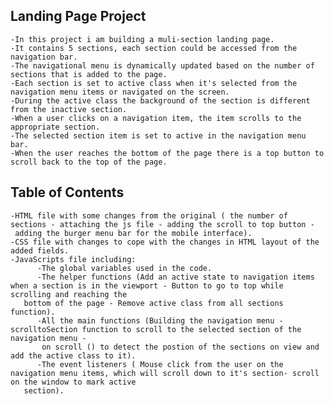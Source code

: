 
## Landing Page Project
    -In this project i am building a muli-section landing page.
    -It contains 5 sections, each section could be accessed from the navigation bar.
    -The navigational menu is dynamically updated based on the number of sections that is added to the page.
    -Each section is set to active class when it's selected from the navigation menu items or navigated on the screen.
    -During the active class the background of the section is different from the inactive section.
    -When a user clicks on a navigation item, the item scrolls to the appropriate section.
    -The selected section item is set to active in the navigation menu bar.
    -When the user reaches the bottom of the page there is a top button to scroll back to the top of the page.
  
  
  

## Table of Contents
    -HTML file with some changes from the original ( the number of sections - attaching the js file - adding the scroll to top button -
     adding the burger menu bar for the mobile interface).
    -CSS file with changes to cope with the changes in HTML layout of the added fields.
    -JavaScripts file including:
          -The global variables used in the code.
          -The helper functions (Add an active state to navigation items when a section is in the viewport - Button to go to top while scrolling and reaching the 
	   bottom of the page - Remove active class from all sections function).
          -All the main functions (Building the navigation menu - scrolltoSection function to scroll to the selected section of the navigation menu -
           on scroll () to detect the postion of the sections on view and add the active class to it).
          -The event listeners ( Mouse click from the user on the navigation menu items, which will scroll down to it's section- scroll on the window to mark active
	   section).
